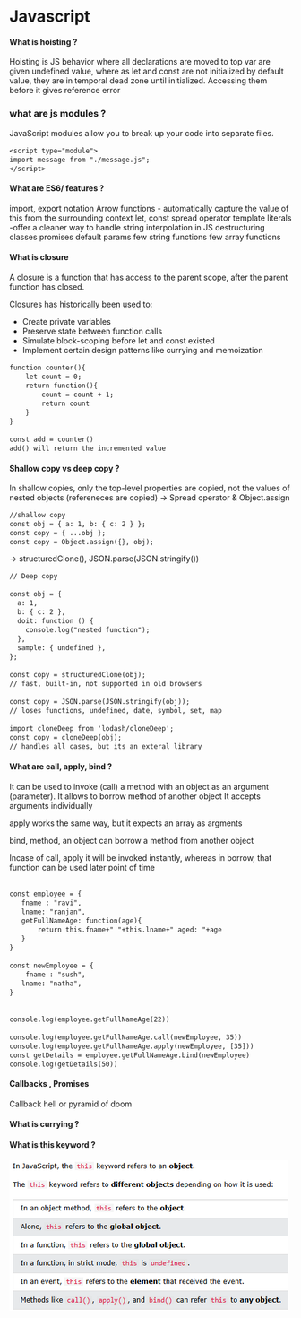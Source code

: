 # Javascript

#### What is hoisting ?
Hoisting is JS behavior where all declarations are moved to top
var are given undefined value, where as let and const are not initialized by default value, they are in temporal dead zone until initialized. Accessing them before it gives reference error


### what are js modules ?
JavaScript modules allow you to break up your code into separate files.
```
<script type="module">
import message from "./message.js";
</script>
```

#### What are ES6/ features ?

import, export notation
Arrow functions - automatically capture the value of this from the surrounding context
let, const
spread operator
template literals -offer a cleaner way to handle string interpolation in JS
destructuring
classes
promises
default params
few string functions
few array functions

#### What is closure
A closure is a function that has access to the parent scope, after the parent function has closed.

Closures has historically been used to:
- Create private variables
- Preserve state between function calls
- Simulate block-scoping before let and const existed
- Implement certain design patterns like currying and memoization

```
function counter(){
    let count = 0;
    return function(){
        count = count + 1;
        return count
    }
}

const add = counter()
add() will return the incremented value
```


#### Shallow copy vs deep copy ?

In shallow copies, only the top-level properties are copied, not the values of nested objects (refereneces are copied)
-> Spread operator & Object.assign

```
//shallow copy
const obj = { a: 1, b: { c: 2 } };
const copy = { ...obj };
const copy = Object.assign({}, obj);
```

-> structuredClone(), JSON.parse(JSON.stringify())

``` 
// Deep copy

const obj = {
  a: 1,
  b: { c: 2 },
  doit: function () {
    console.log("nested function");
  },
  sample: { undefined },
};

const copy = structuredClone(obj);
// fast, built-in, not supported in old browsers

const copy = JSON.parse(JSON.stringify(obj));
// loses functions, undefined, date, symbol, set, map

import cloneDeep from 'lodash/cloneDeep';
const copy = cloneDeep(obj);
// handles all cases, but its an exteral library
```

#### What are call, apply, bind ?
It can be used to invoke (call) a method with an object as an argument (parameter). It allows to borrow method of another object
It accepts arguments individually

apply works the same way, but it expects an array as argments

bind, method, an object can borrow a method from another object

Incase of call, apply it will be invoked instantly, whereas
in borrow, that function can be used later point of time

```

const employee = {
   fname : "ravi",
   lname: "ranjan",
   getFullNameAge: function(age){
       return this.fname+" "+this.lname+" aged: "+age
   }
}

const newEmployee = {
    fname : "sush",
   lname: "natha",
}


console.log(employee.getFullNameAge(22))

console.log(employee.getFullNameAge.call(newEmployee, 35))
console.log(employee.getFullNameAge.apply(newEmployee, [35]))
const getDetails = employee.getFullNameAge.bind(newEmployee)
console.log(getDetails(50))
```
#### Callbacks , Promises


Callback hell or pyramid of doom

#### What is currying ?



#### What is this keyword ?
![alt text](image.png)




